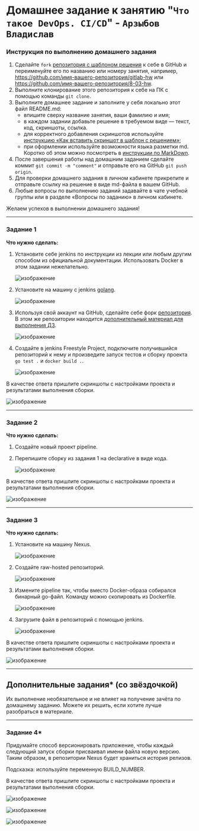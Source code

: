 # Домашнее задание к занятию "`Что такое DevOps. СI/СD`" - `Арзыбов Владислав`

### Инструкция по выполнению домашнего задания

   1. Сделайте `fork` [репозитория c шаблоном решения](https://github.com/netology-code/sys-pattern-homework) к себе в GitHub и переименуйте его по названию или номеру занятия, например, https://github.com/имя-вашего-репозитория/gitlab-hw или https://github.com/имя-вашего-репозитория/8-03-hw.
   2. Выполните клонирование этого репозитория к себе на ПК с помощью команды `git clone`.
   3. Выполните домашнее задание и заполните у себя локально этот файл README.md:
      - впишите сверху название занятия, ваши фамилию и имя;
      - в каждом задании добавьте решение в требуемом виде — текст, код, скриншоты, ссылка.
      - для корректного добавления скриншотов используйте [инструкцию «Как вставить скриншот в шаблон с решением»](https://github.com/netology-code/sys-pattern-homework/blob/main/screen-instruction.md);
      - при оформлении используйте возможности языка разметки md. Коротко об этом можно посмотреть в [инструкции  по MarkDown](https://github.com/netology-code/sys-pattern-homework/blob/main/md-instruction.md).
   4. После завершения работы над домашним заданием сделайте коммит `git commit -m "comment"` и отправьте его на GitHub `git push origin`.
   5. Для проверки домашнего задания в личном кабинете прикрепите и отправьте ссылку на решение в виде md-файла в вашем GitHub.
   6. Любые вопросы по выполнению заданий задавайте в чате учебной группы или в разделе «Вопросы по заданию» в личном кабинете.
   
Желаем успехов в выполнении домашнего задания!

---

### Задание 1

**Что нужно сделать:**

1. Установите себе jenkins по инструкции из лекции или любым другим способом из официальной документации. Использовать Docker в этом задании нежелательно.

   ![изображение](https://github.com/user-attachments/assets/32a2d22e-46e6-4cd8-bbf1-e7a497582bc7)

3. Установите на машину с jenkins [golang](https://golang.org/doc/install).

   ![изображение](https://github.com/user-attachments/assets/4d9ead7b-7776-4ce2-82c4-ee19a824a746)

5. Используя свой аккаунт на GitHub, сделайте себе форк [репозитория](https://github.com/netology-code/sdvps-materials.git). В этом же репозитории находится [дополнительный материал для выполнения ДЗ](https://github.com/netology-code/sdvps-materials/blob/main/CICD/8.2-hw.md).

   ![изображение](https://github.com/user-attachments/assets/ccd1d60a-c368-49b8-bc64-da732638471d)

3. Создайте в jenkins Freestyle Project, подключите получившийся репозиторий к нему и произведите запуск тестов и сборку проекта ```go test .``` и  ```docker build .```.

   ![изображение](https://github.com/user-attachments/assets/f4ccb539-5c39-4613-b70a-566066cf79bf)

В качестве ответа пришлите скриншоты с настройками проекта и результатами выполнения сборки.

   ![изображение](https://github.com/user-attachments/assets/9b5e0991-d264-4876-99b0-f6c0373ecd7d)




---

### Задание 2

**Что нужно сделать:**

1. Создайте новый проект pipeline.

   
3. Перепишите сборку из задания 1 на declarative в виде кода.

   ![изображение](https://github.com/user-attachments/assets/402ccf4c-1922-47ed-a73e-66b4acf35761)

В качестве ответа пришлите скриншоты с настройками проекта и результатами выполнения сборки.

   ![изображение](https://github.com/user-attachments/assets/3a0cc5f1-03aa-4b7c-8ea1-8273cedc0b62)



---

### Задание 3

**Что нужно сделать:**

1. Установите на машину Nexus.

   ![изображение](https://github.com/user-attachments/assets/897665cc-8e66-4d34-b5b9-f8fcc23db9c6)

1. Создайте raw-hosted репозиторий.

   ![изображение](https://github.com/user-attachments/assets/112fe690-0328-420f-805b-729413e9cfd2)


1. Измените pipeline так, чтобы вместо Docker-образа собирался бинарный go-файл. Команду можно скопировать из Dockerfile.

   ![изображение](https://github.com/user-attachments/assets/8ba14630-5a0c-4403-8cb0-09f5a8b852bc)

1. Загрузите файл в репозиторий с помощью jenkins.

   ![изображение](https://github.com/user-attachments/assets/91a94e1c-d50a-4269-ac9b-f8f3e2bc11f9)


В качестве ответа пришлите скриншоты с настройками проекта и результатами выполнения сборки.

   ![изображение](https://github.com/user-attachments/assets/f91c85ff-d852-4e61-a323-81e6b68e3ce0)


---
## Дополнительные задания* (со звёздочкой)

Их выполнение необязательное и не влияет на получение зачёта по домашнему заданию. Можете их решить, если хотите лучше разобраться в материале.

---

### Задание 4*

Придумайте способ версионировать приложение, чтобы каждый следующий запуск сборки присваивал имени файла новую версию. Таким образом, в репозитории Nexus будет храниться история релизов.

Подсказка: используйте переменную BUILD_NUMBER.

В качестве ответа пришлите скриншоты с настройками проекта и результатами выполнения сборки.

   ![изображение](https://github.com/user-attachments/assets/f12956bb-30fa-4909-b006-0640529421d1)

   ![изображение](https://github.com/user-attachments/assets/1cc97c11-491e-43ee-9b84-88defa7d1e0c)

   ![изображение](https://github.com/user-attachments/assets/64d02daf-2e8e-4404-b4ff-58abe4b8d6b1)


